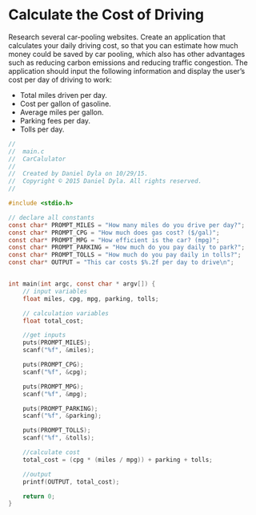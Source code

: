 Calculate the Cost of Driving
=============================

Research several car-pooling websites. Create an application that calculates your daily driving cost, so that you can estimate how much money could be saved by car pooling, which also has other advantages such as reducing carbon emissions and reducing traffic congestion. The application should input the following information and display the user’s cost per day of driving to work:
- Total miles driven per day.
- Cost per gallon of gasoline.
- Average miles per gallon.
- Parking fees per day.
- Tolls per day.

``` c
//
//  main.c
//  CarCalulator
//
//  Created by Daniel Dyla on 10/29/15.
//  Copyright © 2015 Daniel Dyla. All rights reserved.
//

#include <stdio.h>

// declare all constants
const char* PROMPT_MILES = "How many miles do you drive per day?";
const char* PROMPT_CPG = "How much does gas cost? ($/gal)";
const char* PROMPT_MPG = "How efficient is the car? (mpg)";
const char* PROMPT_PARKING = "How much do you pay daily to park?";
const char* PROMPT_TOLLS = "How much do you pay daily in tolls?";
const char* OUTPUT = "This car costs $%.2f per day to drive\n";


int main(int argc, const char * argv[]) {
    // input variables
    float miles, cpg, mpg, parking, tolls;

    // calculation variables
    float total_cost;

    //get inputs
    puts(PROMPT_MILES);
    scanf("%f", &miles);

    puts(PROMPT_CPG);
    scanf("%f", &cpg);

    puts(PROMPT_MPG);
    scanf("%f", &mpg);

    puts(PROMPT_PARKING);
    scanf("%f", &parking);

    puts(PROMPT_TOLLS);
    scanf("%f", &tolls);

    //calculate cost
    total_cost = (cpg * (miles / mpg)) + parking + tolls;

    //output
    printf(OUTPUT, total_cost);

    return 0;
}
```
